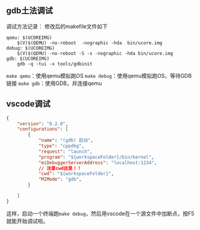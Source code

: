 ## gdb土法调试
调试方法记录：
修改后的makefile文件如下
```
qemu: $(UCOREIMG)
	$(V)$(QEMU) -no-reboot  -nographic -hda  bin/ucore.img
debug: $(UCOREIMG)
	$(V)$(QEMU) -no-reboot -S -s -nographic -hda bin/ucore.img   	
gdb: $(UCOREIMG)
	gdb -q -tui -x tools/gdbinit
```

`make qemu`：使用qemu模拟跑OS
`make debug`：使用qemu模拟跑OS，等待GDB链接
`make gdb`：使用GDB，并连接qemu


## vscode调试

```json
{
	"version": "0.2.0",
    "configurations": [
        {
            "name": "(gdb) 启动",
            "type": "cppdbg",
            "request": "launch",
			"program": "${workspaceFolder}/bin/kernel",
            "miDebuggerServerAddress": "localhost:1234",
            // 注意cwd这里！！
			"cwd": "${workspaceFolder}", 
 			"MIMode": "gdb",
        }

    ]
}
```
这样，启动一个终端跑`make debug`，然后用vscode在一个源文件中加断点，按F5就能开始调试啦。
